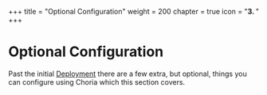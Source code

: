 +++
title = "Optional Configuration"
weight = 200
chapter = true
icon = "<b>3. </b>"
+++

# Optional Configuration

Past the initial [Deployment](../deployment) there are a few extra, but optional, things you can configure using Choria which this section covers.
